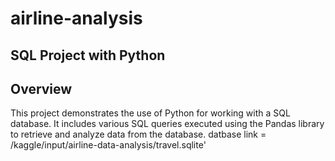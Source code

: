 # airline-analysis
## SQL Project with Python

## Overview

This project demonstrates the use of Python for working with a SQL database. It includes various SQL queries executed using the Pandas library to retrieve and analyze data from the database.
datbase link = /kaggle/input/airline-data-analysis/travel.sqlite'
